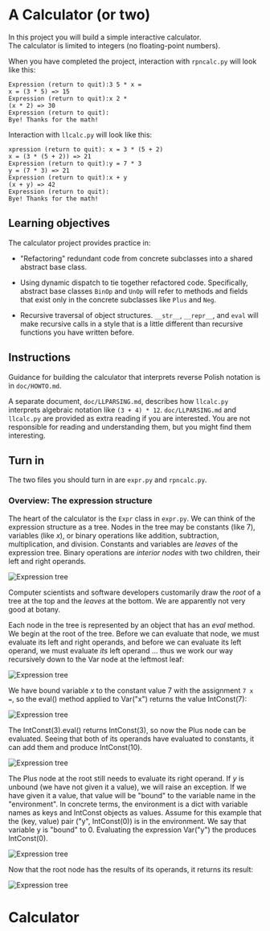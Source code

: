 # A Calculator (or two)

In this project you will build a simple interactive calculator.  
The calculator is limited to integers (no floating-point numbers).

When you have completed the project, interaction with ```rpncalc.py``` will
look like this: 
```
Expression (return to quit):3 5 * x =
x = (3 * 5) => 15
Expression (return to quit):x 2 *
(x * 2) => 30
Expression (return to quit):
Bye! Thanks for the math!
```

Interaction with ```llcalc.py``` will look like this: 
```
xpression (return to quit): x = 3 * (5 + 2)
x = (3 * (5 + 2)) => 21
Expression (return to quit):y = 7 * 3
y = (7 * 3) => 21
Expression (return to quit):x + y
(x + y) => 42
Expression (return to quit):
Bye! Thanks for the math!
```

## Learning objectives 

The calculator project provides practice in:

* "Refactoring" redundant code from concrete subclasses 
into a shared abstract base class. 

* Using dynamic dispatch to tie together refactored code. 
Specifically, abstract base classes ```BinOp``` and ```UnOp```
will refer to methods 
and fields that exist only in the concrete subclasses
like ```Plus``` and ```Neg```. 

* Recursive traversal of object structures. ```__str__```, 
```__repr__```, and ```eval``` will make recursive calls
in a style that is a little different than recursive 
functions you have written before. 

## Instructions

Guidance for building the calculator that 
 interprets reverse Polish notation is in ```doc/HOWTO.md```.  
 
 A separate document, ```doc/LLPARSING.md```, describes how 
 ```llcalc.py``` interprets algebraic notation like 
 ```(3 + 4) * 12```.  ```doc/LLPARSING.md``` and ```llcalc.py``` 
 are provided as extra reading if you are interested.  You are 
 not responsible for reading and understanding them, but you 
 might find them interesting. 
 
## Turn in
 
 The two files you should turn in are ```expr.py``` and ```rpncalc.py```. 
    

### Overview: The expression structure

The heart of the calculator is the ```Expr``` class in ```expr.py```.
We can think of the expression structure as a tree.  Nodes in the tree
may be constants (like 7), variables (like *x*), or binary operations
like addition, subtraction, multiplication, and division.  Constants
and variables are *leaves* of the expression tree.  Binary operations
are *interior nodes* with two children, their left and right operands. 

![Expression tree](doc/img/expr-eval-0.png)

Computer scientists and software developers customarily draw the
*root* of a tree at the top and the *leaves* at the bottom.  We are
apparently not very good at botany.   


 Each node in the tree is represented by an object that has an *eval* method.  
We begin at the root of the tree. Before we can evaluate that node, we
must evaluate its left and right operands, and before we can evaluate
its left operand, we must evaluate *its* left operand ... thus we work
our way recursively down to the Var node at the leftmost leaf:  

![Expression tree](doc/img/expr-eval-1.png)

We have bound variable *x* to the constant value 7 with the assignment
```7 x =```, so the eval() method applied to Var("x") returns the
value IntConst(7):  

![Expression tree](doc/img/expr-eval-2.png)

The IntConst(3).eval() returns IntConst(3), so now the Plus node can be
evaluated.  Seeing that both of its operands have evaluated to
constants, it can add them and produce IntConst(10).  

![Expression tree](doc/img/expr-eval-3.png)

The Plus node at the root still needs to evaluate its right operand.
If *y* is unbound (we have not given it a value), we will raise 
an exception.  If we have given it a value, that value
will be "bound" to the variable name in the "environment". 
In concrete terms, the environment is a dict with variable 
names as keys and IntConst objects as values.  Assume for 
this example that the (key, value) pair ("y", IntConst(0)) 
is in the environment.  We say that variable y is "bound"
to 0.  Evaluating the expression Var("y") the produces 
IntConst(0). 

![Expression tree](doc/img/expr-eval-6.png)

Now that the root node has the results of its operands, it returns its result: 

 ![Expression tree](doc/img/expr-eval-7.png)
 







# Calculator
